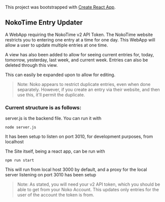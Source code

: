 This project was bootstrapped with [Create React App](https://github.com/facebook/create-react-app).

## NokoTime Entry Updater

A WebApp requiring the NokoTime v2 API Token.
The NokoTime website restricts you to entering one entry at a time for one day.
This WebApp will allow a user to update multiple entries at one time.

A view has also been added to allow for seeing current entries for, today, tomorrow, yesterday, last week, and current week. Entries can also be deleted through this view.

This can easily be expanded upon to allow for editing.

> Note: Noko appears to restrict duplicate entries, even when done separately. However, if you create an entry via their website, and then use this, it'll permit the duplicate.

### Current structure is as follows:

server.js is the backend file.
You can run it with 
```
node server.js
```
It has been setup to listen on port 3010, for development purposes, from localhost

The Site itself, being a react app, can be run with
```
npm run start
```
This will run from local host 3000 by default, and a proxy for the local server listening on port 3010 has been setup

> Note: As stated, you will need your v2 API token, which you should be able to get from your Noko Account. This updates only entries for the user of the account the token is from.
